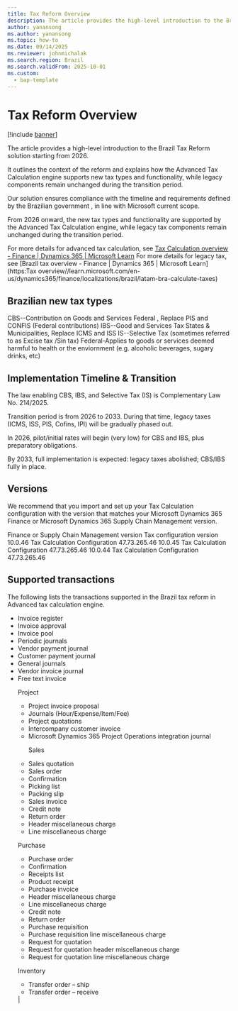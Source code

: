 ```yaml
---
title: Tax Reform Overview
description: The article provides the high-level introduction to the Brazil tax reform since 2026
author: yanansong
ms.author: yanansong
ms.topic: how-to
ms.date: 09/14/2025
ms.reviewer: johnmichalak
ms.search.region: Brazil
ms.search.validFrom: 2025-10-01
ms.custom: 
  - bap-template
---
```


# Tax Reform Overview 

[!include [banner](../../includes/banner.md)]

The article provides a high-level introduction to the Brazil Tax Reform solution starting from 2026. 

It outlines the context of the reform and explains how the Advanced Tax Calculation engine supports new tax types and functionality, while legacy components remain unchanged during the transition period.

Our solution ensures compliance with the timeline and requirements defined by the Brazilian government , in line with Microsoft current scope.

From 2026 onward, the new tax types and functionality are supported by the Advanced Tax Calculation engine, while legacy tax components remain unchanged during the transition period. 

For more details for advanced tax calculation, see  [Tax Calculation overview - Finance | Dynamics 365 | Microsoft Learn](https://learn.microsoft.com/en-us/dynamics365/finance/localizations/global/global-tax-calcuation-service-overview?context=%2Fdynamics365%2Fcontext%2Ffinance)
For more details for legacy tax, see [Brazil tax overview - Finance | Dynamics 365 | Microsoft Learn](https:Tax overview//learn.microsoft.com/en-us/dynamics365/finance/localizations/brazil/latam-bra-calculate-taxes)

## Brazilian new tax types
CBS--Contribution on Goods and Services
Federal , Replace PIS and CONFIS (Federal contributions)
IBS--Good and Services Tax
States & Municipalities, Replace ICMS and ISS
IS--Selective Tax (sometimes referred to as Excise tax /Sin tax)
Federal-Applies to goods or services deemed harmful to health or the enviornment (e.g. alcoholic beverages, sugary drinks, etc)

## Implementation Timeline & Transition

The law enabling CBS, IBS, and Selective Tax (IS) is Complementary Law No. 214/2025. 

Transition period is from 2026 to 2033. During that time, legacy taxes (ICMS, ISS, PIS, Cofins, IPI) will be gradually phased out. 

In 2026, pilot/initial rates will begin (very low) for CBS and IBS, plus preparatory obligations. 

By 2033, full implementation is expected: legacy taxes abolished; CBS/IBS fully in place.

## Versions
We recommend that you import and set up your Tax Calculation configuration with the version that matches your Microsoft Dynamics 365 Finance or Microsoft Dynamics 365 Supply Chain Management version.

Finance or Supply Chain Management version	Tax configuration version
10.0.46	Tax Calculation Configuration 47.73.265.46
10.0.45	Tax Calculation Configuration 47.73.265.46
10.0.44	Tax Calculation Configuration 47.73.265.46

## Supported transactions
The following lists the transactions supported in the Brazil tax reform in Advanced tax calculation engine.

 <p><ul><li>Invoice register<br><li>Invoice approval<br><li>Invoice pool 

 <li>Periodic journals

 <li>Vendor payment journal<br><li>Customer payment journal 
  
 <li>General journals<br><li>Vendor invoice journal
 <li>Free text invoice
  
 <p>Project<ul><li>Project invoice proposal<br> <li>Journals (Hour/Expense/Item/Fee)<br><li> Project quotations<br><li> Intercompany customer invoice<br> <li>Microsoft Dynamics 365 Project Operations integration journal 
 
 Sales</p><li>Sales quotation</li><li>Sales order</li><li>Confirmation</li><li>Picking list</li><li>Packing slip</li><li>Sales invoice</li><li>Credit note</li><li>Return order</li><li>Header miscellaneous charge</li><li>Line miscellaneous charge</li></ul><p>Purchase</p><ul><li>Purchase order</li><li>Confirmation</li><li>Receipts list</li><li>Product receipt</li><li>Purchase invoice</li><li>Header miscellaneous charge</li><li>Line miscellaneous charge</li><li>Credit note</li><li>Return order</li><li>Purchase requisition</li><li>Purchase requisition line miscellaneous charge</li><li>Request for quotation</li><li>Request for quotation header miscellaneous charge</li><li>Request for quotation line miscellaneous charge</li></ul><p>Inventory</p><ul><li>Transfer order – ship</li><li>Transfer order – receive</li></ul>|


